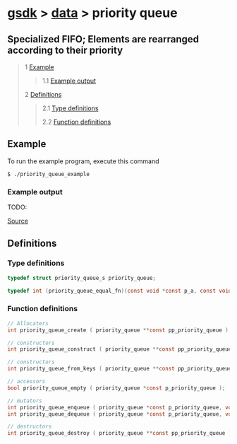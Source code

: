 # [gsdk](../../../README.md) > [data](../data.md) > priority queue
## Specialized FIFO; Elements are rearranged according to their priority

 > 1 [Example](#example)
 >
 >> 1.1 [Example output](#example-output)
 >
 > 2 [Definitions](#definitions)
 >
 >> 2.1 [Type definitions](#type-definitions)
 >>
 >> 2.2 [Function definitions](#function-definitions)

 ## Example
 To run the example program, execute this command
 ```
 $ ./priority_queue_example
 ```
  ### Example output
  TODO: 

   [Source](main.c)

 ## Definitions
 ### Type definitions
 ```c
 typedef struct priority_queue_s priority_queue;

 typedef int (priority_queue_equal_fn)(const void *const p_a, const void *const p_b);
 ```

 ### Function definitions
 ```c 
// Allocaters
int priority_queue_create ( priority_queue **const pp_priority_queue );

// constructors
int priority_queue_construct ( priority_queue **const pp_priority_queue, size_t size, priority_queue_equal_fn pfn_compare_function );

// constructors
int priority_queue_from_keys ( priority_queue **const pp_priority_queue, const char **const keys, size_t size, priority_queue_equal_fn pfn_compare_function );

// accessors
bool priority_queue_empty ( priority_queue *const p_priority_queue );

// mutators
int priority_queue_enqueue ( priority_queue *const p_priority_queue, void  *p_key );
int priority_queue_dequeue ( priority_queue *const p_priority_queue, void **pp_key );

// destructors
int priority_queue_destroy ( priority_queue **const pp_priority_queue );
 ```




